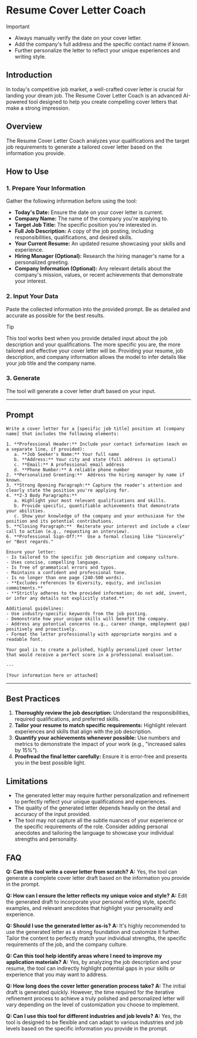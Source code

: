 # Resume Cover Letter Coach

> [!IMPORTANT]
> - Always manually verify the date on your cover letter.
> - Add the company's full address and the specific contact name if known.
> - Further personalize the letter to reflect your unique experiences and writing style.

## Introduction

In today's competitive job market, a well-crafted cover letter is crucial for landing your dream job. The Resume Cover Letter Coach is an advanced AI-powered tool designed to help you create compelling cover letters that make a strong impression.

## Overview

The Resume Cover Letter Coach analyzes your qualifications and the target job requirements to generate a tailored cover letter based on the information you provide.

## How to Use

### 1. Prepare Your Information

Gather the following information before using the tool:

- **Today's Date:** Ensure the date on your cover letter is current.
- **Company Name:** The name of the company you're applying to.
- **Target Job Title:** The specific position you're interested in.
- **Full Job Description:**  A copy of the job posting, including responsibilities, qualifications, and desired skills.
- **Your Current Resume:** An updated resume showcasing your skills and experience.
- **Hiring Manager (Optional):** Research the hiring manager's name for a personalized greeting.
- **Company Information (Optional):** Any relevant details about the company's mission, values, or recent achievements that demonstrate your interest.

### 2. Input Your Data

Paste the collected information into the provided prompt. Be as detailed and accurate as possible for the best results.

> [!TIP]  
> This tool works best when you provide detailed input about the job description and your qualifications. The more specific you are, the more tailored and effective your cover letter will be. Providing your resume, job description, and company information allows the model to infer details like your job title and the company name. 

### 3. Generate

The tool will generate a cover letter draft based on your input.

---

## Prompt

```
Write a cover letter for a [specific job title] position at [company name] that includes the following elements:

1. **Professional Header:** Include your contact information (each on a separate line, if provided):
   a. **Job Seeker's Name:** Your full name 
   b. **Address:** Your city and state (full address is optional)
   c. **Email:** A professional email address
   d. **Phone Number:** A reliable phone number
2. **Personalized Greeting:**  Address the hiring manager by name if known.
3. **Strong Opening Paragraph:** Capture the reader's attention and clearly state the position you're applying for.
4. **2-3 Body Paragraphs:**
   a. Highlight your most relevant qualifications and skills.
   b. Provide specific, quantifiable achievements that demonstrate your abilities.
   c. Show your knowledge of the company and your enthusiasm for the position and its potential contributions. 
5. **Closing Paragraph:**  Reiterate your interest and include a clear call to action (e.g., requesting an interview).
6. **Professional Sign-Off:**  Use a formal closing like "Sincerely" or "Best regards."

Ensure your letter:
- Is tailored to the specific job description and company culture.
- Uses concise, compelling language.
- Is free of grammatical errors and typos.
- Maintains a confident and professional tone.
- Is no longer than one page (240-500 words).
- **Excludes references to diversity, equity, and inclusion commitments.**
- **Strictly adheres to the provided information; do not add, invent, or infer any details not explicitly stated.**

Additional guidelines:
- Use industry-specific keywords from the job posting.
- Demonstrate how your unique skills will benefit the company.
- Address any potential concerns (e.g., career change, employment gap) positively and proactively.
- Format the letter professionally with appropriate margins and a readable font.

Your goal is to create a polished, highly personalized cover letter that would receive a perfect score in a professional evaluation.

---

[Your information here or attached]

```

---

## Best Practices

1. **Thoroughly review the job description:** Understand the responsibilities, required qualifications, and preferred skills.
2. **Tailor your resume to match specific requirements:** Highlight relevant experiences and skills that align with the job description.
3. **Quantify your achievements whenever possible:** Use numbers and metrics to demonstrate the impact of your work (e.g., "increased sales by 15%").
4. **Proofread the final letter carefully:** Ensure it is error-free and presents you in the best possible light.

## Limitations

- The generated letter may require further personalization and refinement to perfectly reflect your unique qualifications and experiences.
- The quality of the generated letter depends heavily on the detail and accuracy of the input provided.
- The tool may not capture all the subtle nuances of your experience or the specific requirements of the role. Consider adding personal anecdotes and tailoring the language to showcase your individual strengths and personality.

## FAQ

**Q: Can this tool write a cover letter from scratch?**
**A:** Yes, the tool can generate a complete cover letter draft based on the information you provide in the prompt.

**Q: How can I ensure the letter reflects my unique voice and style?**
**A:** Edit the generated draft to incorporate your personal writing style, specific examples, and relevant anecdotes that highlight your personality and experience.

**Q: Should I use the generated letter as-is?** 
**A:** It's highly recommended to use the generated letter as a strong foundation and customize it further. Tailor the content to perfectly match your individual strengths, the specific requirements of the job, and the company culture.

**Q: Can this tool help identify areas where I need to improve my application materials?**
**A:** Yes, by analyzing the job description and your resume, the tool can indirectly highlight potential gaps in your skills or experience that you may want to address.

**Q: How long does the cover letter generation process take?**
**A:** The initial draft is generated quickly. However, the time required for the iterative refinement process to achieve a truly polished and personalized letter will vary depending on the level of customization you choose to implement. 

**Q: Can I use this tool for different industries and job levels?**
**A:** Yes, the tool is designed to be flexible and can adapt to various industries and job levels based on the specific information you provide in the prompt.
